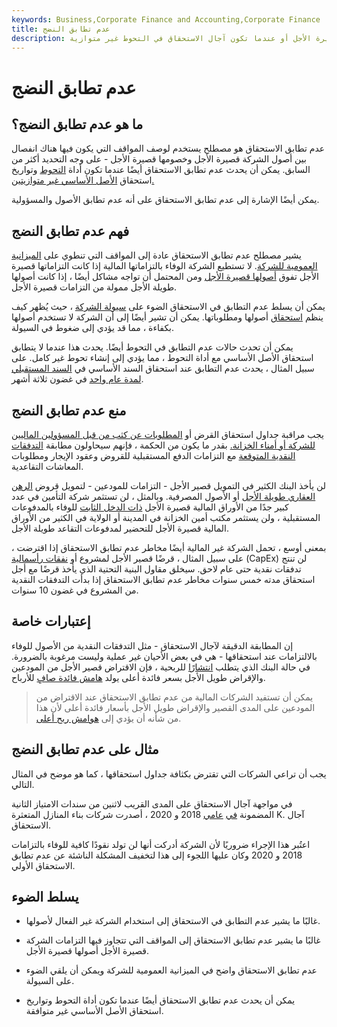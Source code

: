 ```yaml
---
keywords: Business,Corporate Finance and Accounting,Corporate Finance
title: عدم تطابق النضج
description: يحدث عدم تطابق الاستحقاق عندما تتجاوز التزامات الشركة قصيرة الأجل أصولها قصيرة الأجل أو عندما تكون آجال الاستحقاق في التحوط غير متوازية.
---
```


# عدم تطابق النضج
## ما هو عدم تطابق النضج؟

عدم تطابق الاستحقاق هو مصطلح يستخدم لوصف المواقف التي يكون فيها هناك انفصال بين أصول الشركة قصيرة الأجل وخصومها قصيرة الأجل - على وجه التحديد أكثر من السابق. يمكن أن يحدث عدم تطابق الاستحقاق أيضًا عندما تكون أداة [التحوط](/hedge) وتواريخ استحقاق [الأصل الأساسي غير متوازيتين.](/underlying-asset)

يمكن أيضًا الإشارة إلى عدم تطابق الاستحقاق على أنه عدم تطابق الأصول والمسؤولية.

## فهم عدم تطابق النضج

يشير مصطلح عدم تطابق الاستحقاق عادة إلى المواقف التي تنطوي على [الميزانية العمومية للشركة](/balancesheet). لا تستطيع الشركة الوفاء بالتزاماتها المالية إذا كانت التزاماتها قصيرة الأجل تفوق [أصولها قصيرة الأجل](/shortterm) ومن المحتمل أن تواجه مشاكل أيضًا ، إذا كانت أصولها طويلة الأجل ممولة من التزامات قصيرة الأجل.

يمكن أن يسلط عدم التطابق في الاستحقاق الضوء على [سيولة الشركة](/liquidity) ، حيث يُظهر كيف ينظم [استحقاق](/maturity) أصولها ومطلوباتها. يمكن أن تشير أيضًا إلى أن الشركة لا تستخدم أصولها بكفاءة ، مما قد يؤدي إلى ضغوط في السيولة.

يمكن أن تحدث حالات عدم التطابق في التحوط أيضًا. يحدث هذا عندما لا يتطابق استحقاق الأصل الأساسي مع أداة التحوط ، مما يؤدي إلى إنشاء تحوط غير كامل. على سبيل المثال ، يحدث عدم التطابق عند استحقاق السند الأساسي في [السند المستقبلي لمدة عام واحد](/bondfutures) في غضون ثلاثة أشهر.

## منع عدم تطابق النضج

يجب مراقبة جداول استحقاق القرض أو [المطلوبات عن كثب من قبل المسؤولين الماليين للشركة أو أمناء الخزانة.](/liability) بقدر ما يكون من الحكمة ، فإنهم سيحاولون مطابقة [التدفقات النقدية المتوقعة](/cashflow) مع التزامات الدفع المستقبلية للقروض وعقود الإيجار ومطلوبات المعاشات التقاعدية.

لن يأخذ البنك الكثير في التمويل قصير الأجل - التزامات للمودعين - لتمويل قروض [الرهن العقاري طويلة الأجل](/mortgage) أو الأصول المصرفية. وبالمثل ، لن تستثمر شركة التأمين في عدد كبير جدًا من الأوراق المالية قصيرة الأجل [ذات الدخل الثابت](/fixedincome) للوفاء بالمدفوعات المستقبلية ، ولن يستثمر مكتب أمين الخزانة في المدينة أو الولاية في الكثير من الأوراق المالية قصيرة الأجل للتحضير لمدفوعات التقاعد طويلة الأجل.

بمعنى أوسع ، تحمل الشركة غير المالية أيضًا مخاطر عدم تطابق الاستحقاق إذا اقترضت ، على سبيل المثال ، قرضًا قصير الأجل لمشروع أو [نفقات رأسمالية](/capitalexpenditure) (CapEx) لن تنتج تدفقات نقدية حتى عام لاحق. سيخلق مقاول البنية التحتية الذي يأخذ قرضًا مع أجل استحقاق مدته خمس سنوات مخاطر عدم تطابق الاستحقاق إذا بدأت التدفقات النقدية من المشروع في غضون 10 سنوات.

## إعتبارات خاصة

إن المطابقة الدقيقة لآجال الاستحقاق - مثل التدفقات النقدية من الأصول للوفاء بالالتزامات عند استحقاقها - هي في بعض الأحيان غير عملية وليست مرغوبة بالضرورة. في حالة البنك الذي يتطلب [انتشارًا](/spread) للربحية ، فإن الاقتراض قصير الأجل من المودعين والإقراض طويل الأجل بسعر فائدة أعلى يولد [هامش فائدة صافٍ](/netinterestmargin) للأرباح.

> يمكن أن تستفيد الشركات المالية من عدم تطابق الاستحقاق عند الاقتراض من المودعين على المدى القصير والإقراض طويل الأجل بأسعار فائدة أعلى لأن هذا من شأنه أن يؤدي إلى [هوامش ربح أعلى](/profitmargin).

>

## مثال على عدم تطابق النضج

يجب أن تراعي الشركات التي تقترض بكثافة جداول استحقاقها ، كما هو موضح في المثال التالي.

في مواجهة آجال الاستحقاق على المدى القريب لاثنين من سندات الامتياز الثانية المضمونة [في](/note) [عامي](/lien) 2018 و 2020 ، أصدرت شركات بناء المنازل المتعثرة K. آجال الاستحقاق.

اعتُبر هذا الإجراء ضروريًا لأن الشركة أدركت أنها لن تولد نقودًا كافية للوفاء بالتزامات 2018 و 2020 وكان عليها اللجوء إلى هذا لتخفيف المشكلة الناشئة عن عدم تطابق الاستحقاق الأولي.

## يسلط الضوء

- غالبًا ما يشير عدم التطابق في الاستحقاق إلى استخدام الشركة غير الفعال لأصولها.

- غالبًا ما يشير عدم تطابق الاستحقاق إلى المواقف التي تتجاوز فيها التزامات الشركة قصيرة الأجل أصولها قصيرة الأجل.

- عدم تطابق الاستحقاق واضح في الميزانية العمومية للشركة ويمكن أن يلقي الضوء على السيولة.

- يمكن أن يحدث عدم تطابق الاستحقاق أيضًا عندما تكون أداة التحوط وتواريخ استحقاق الأصل الأساسي غير متوافقة.


